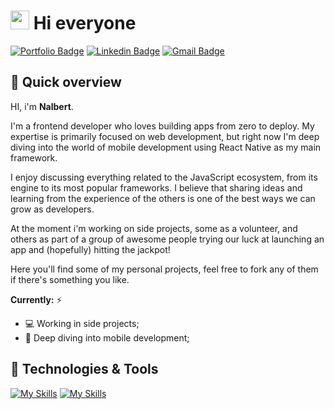 # <img src="https://media.giphy.com/media/hvRJCLFzcasrR4ia7z/giphy.gif" width="30px"> Hi everyone 
[![Portfolio Badge](https://img.shields.io/badge/nalbertdev.com-71717a?logo=naver&logoColor=white&logoWidth=12)](nalbertdev.com)
[![Linkedin Badge](https://img.shields.io/badge/nalbertcerqueira-blue?logo=Linkedin&logoColor=white&link=https://www.linkedin.com/in/nalbert-cerqueira-53981a162/)](https://www.linkedin.com/in/nalbert-cerqueira-53981a162/) 
[![Gmail Badge](https://img.shields.io/badge/nalbertc.p@gmail.com-c14438?logo=Gmail&logoColor=white&link=mailto:nalbertc.p@gmail.com)](mailto:nalbertc.p@gmail.com)

## 💬 Quick overview

HI, i'm **Nalbert**. 

I'm a frontend developer who loves building apps from zero to deploy. My expertise is primarily focused on web development, but right now I'm deep diving into the world of mobile development using React Native as my main framework. 

I enjoy discussing everything related to the JavaScript ecosystem, from its engine to its most popular frameworks. I believe that sharing ideas and learning from the experience of the others is one of the best ways we can grow as developers.

At the moment i'm working on side projects, some as a volunteer, and others as part of a group of awesome people trying our luck at launching an app and (hopefully) hitting the jackpot!

Here you'll find some of my personal projects, feel free to fork any of them if there's something you like.

**Currently:**
 ⚡
* 💻 Working in side projects;
* 📱 Deep diving into mobile development;

## 🔧 Technologies & Tools

[![My Skills](https://skillicons.dev/icons?i=html,css,js,ts,react,redux,next,tailwind,sass,styledcomponents,nodejs,expressjs)](https://skillicons.dev)
[![My Skills](https://skillicons.dev/icons?i=postman,git,github,webpack,vscode,linux,mysql,mongodb,figma)](https://skillicons.dev)
